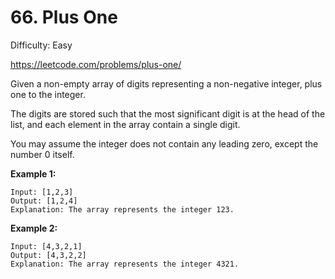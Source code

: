 # 66. Plus One

Difficulty: Easy

https://leetcode.com/problems/plus-one/

Given a non-empty array of digits representing a non-negative integer, plus one to the integer.

The digits are stored such that the most significant digit is at the head of the list, and each element in the array contain a single digit.

You may assume the integer does not contain any leading zero, except the number 0 itself.

**Example 1:**
```
Input: [1,2,3]
Output: [1,2,4]
Explanation: The array represents the integer 123.
```

**Example 2:**
```
Input: [4,3,2,1]
Output: [4,3,2,2]
Explanation: The array represents the integer 4321.
```
